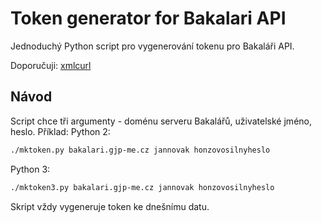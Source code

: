 # Token generator for Bakalari API
Jednoduchý Python script pro vygenerování tokenu pro Bakaláři API.

Doporučuji: [xmlcurl](https://github.com/mariansam/xmlcurl)

## Návod
Script chce tři argumenty - doménu serveru Bakalářů, uživatelské jméno, heslo. Příklad:
Python 2:
```sh
./mktoken.py bakalari.gjp-me.cz jannovak honzovosilnyheslo
```

Python 3:
```sh
./mktoken3.py bakalari.gjp-me.cz jannovak honzovosilnyheslo
```

Skript vždy vygeneruje token ke dnešnímu datu.
